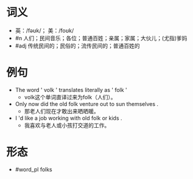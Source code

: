 # 词义
- 英：/fəʊk/； 美：/foʊk/
- #n 人们；民间音乐；各位；普通百姓；亲属；家属；大伙儿；(尤指)爹妈
- #adj 传统民间的；民俗的；流传民间的；普通百姓的
# 例句
- The word ' volk ' translates literally as ' folk '
	- volk这个单词直译过来为folk（人们）。
- Only now did the old folk venture out to sun themselves .
	- 那老人们现在才敢出来晒晒暖。
- I 'd like a job working with old folk or kids .
	- 我喜欢与老人或小孩打交道的工作。
# 形态
- #word_pl folks
